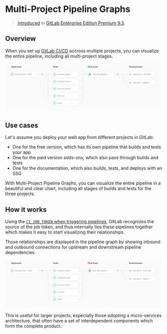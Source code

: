 # Multi-Project Pipeline Graphs

> [Introduced](https://gitlab.com/gitlab-org/gitlab-ee/issues/2121) in [GitLab Enterprise Edition Premium 9.3](https://about.gitlab.com/2017/06/22/gitlab-9-3-released/#multi-project-pipeline-graphs).

## Overview

When you set up [GitLab CI/CD](README.md) accross multiple projects, you can visualize
the entire pipeline, including all multi-project stages.

![Multi-project pipeline graph](img/multi-project_pipeline_graph.png)

## Use cases

Let's assume you deploy your web app from different projects in GitLab:

- One for the free version, which has its own pipeline that builds and tests your app
- One for the paid version adds-ons, which also pass through builds and tests
- One for the documentation, which also builds, tests, and deploys with an SSG

With Multi-Project Pipeline Graphs, you can visualize the entire pipeline in a
beautiful and clear chart, including all stages of builds and tests for the three projects.

## How it works

Using the [`CI_JOB_TOKEN` when triggering pipelines](triggers/README.md#ci-job-token), GitLab
recognizes the source of the job token, and thus internally ties these pipelines
together which makes it easy to start visualizing their relationships.

Those relationships are displayed in the pipeline graph by showing inbound and
outbound connections for upstream and downstream pipeline dependencies.

![Multi-projects pipelines graphs](img/multi_project_pipelines_graph.png)

This is useful for larger projects, especially those adopting a micro-services
architecture, that often have a set of interdependent components which form the
complete product.
